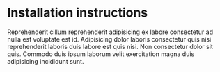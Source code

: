 # Installation instructions

Reprehenderit cillum reprehenderit adipisicing ex labore consectetur ad nulla est voluptate est id. Adipisicing dolor laboris consectetur quis nisi reprehenderit laboris duis labore est quis nisi. Non consectetur dolor sit quis. Commodo duis ipsum laborum velit exercitation magna duis adipisicing incididunt sunt.
